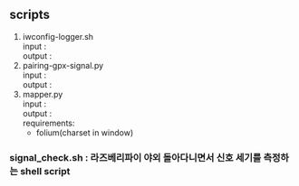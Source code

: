 ## scripts

1. iwconfig-logger.sh <br>
   input :  <br>
   output :  <br>
2. pairing-gpx-signal.py  <br>
   input :  <br>
   output :  <br>
3. mapper.py  <br>
   input :  <br>
   output :  <br>
   requirements:  <br>
   - folium(charset in window)  <br>


### signal_check.sh : 라즈베리파이 야외 돌아다니면서 신호 세기를 측정하는 shell script
